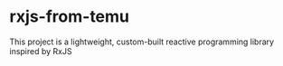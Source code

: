 # rxjs-from-temu
This project is a lightweight, custom-built reactive programming library inspired by RxJS

